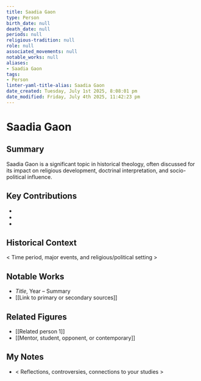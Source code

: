 ```yaml
---
title: Saadia Gaon
type: Person
birth_date: null
death_date: null
periods: null
religious-tradition: null
role: null
associated_movements: null
notable_works: null
aliases:
- Saadia Gaon
tags:
- Person
linter-yaml-title-alias: Saadia Gaon
date_created: Tuesday, July 1st 2025, 8:08:01 pm
date_modified: Friday, July 4th 2025, 11:42:23 pm
---
```


# Saadia Gaon

## Summary
Saadia Gaon is a significant topic in historical theology, often discussed for its impact on religious development, doctrinal interpretation, and socio-political influence.

## Key Contributions
- 
- 
- 

## Historical Context
< Time period, major events, and religious/political setting >

## Notable Works
- *Title*, Year – Summary
- [[Link to primary or secondary sources]]


## Related Figures
- [[Related person 1]]
- [[Mentor, student, opponent, or contemporary]]

## My Notes
- < Reflections, controversies, connections to your studies >
